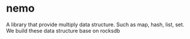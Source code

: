 # nemo
A library that provide multiply data structure. Such as map, hash, list, set. We
build these data structure base on rocksdb
